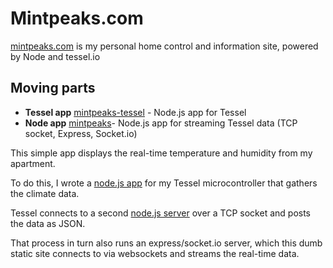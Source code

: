 # Mintpeaks.com

[mintpeaks.com](http://mintpeaks.com) is my personal home control and information site, powered by Node and tessel.io

## Moving parts

- **Tessel app** [mintpeaks-tessel](/mihar/mintpeaks-tessel) - Node.js app for Tessel
- **Node app** [mintpeaks](/mihar/mintpeaks)- Node.js app for streaming Tessel data (TCP socket, Express, Socket.io)

This simple app displays the real-time temperature and humidity from my apartment.

To do this, I wrote a [node.js app](/mihar/mintpeaks-tessel) for my Tessel microcontroller that gathers the climate data.

Tessel connects to a second [node.js server](/mihar/mintpeaks) over a TCP socket and posts the data as JSON.

That process in turn also runs an express/socket.io server, which this dumb static site connects to via websockets and streams the real-time data.
